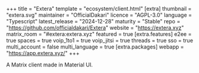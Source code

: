 +++
title = "Extera"
template = "ecosystem/client.html"
[extra]
thumbnail = "extera.svg"
maintainer = "OfficialDakari"
licence = "AGPL-3.0"
language = "Typescript"
latest_release = "2024-12-28"
maturity = "Stable"
repo = "https://github.com/officialdakari/Extera"
website = "https://extera.xyz"
matrix_room = "#extera:extera.xyz"
featured = true
[extra.features]
e2ee = true
spaces = true
voip_1to1 = true
voip_jitsi = true
threads = true
sso = true
multi_account = false
multi_language = true
[extra.packages]
webapp = "https://app.extera.xyz/"
+++

A Matrix client made in Material UI.

